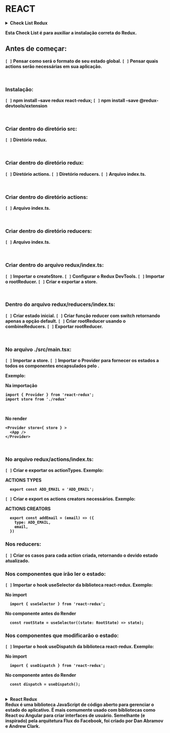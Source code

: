 #   REACT

<details>

<summary
><strong
> Check List Redux
<br
/>

Esta Check List é para auxiliar a instalação correta do Redux.

## Antes de começar:
`[ ]` Pensar como será o formato de seu estado global.
`[ ]` Pensar quais actions serão necessárias em sua aplicação.

<br/>

### Instalação:
`[ ]` npm install –save redux react-redux;
`[ ]` npm install –save @redux-devtools/extension

<br/>

### Criar dentro do diretório src:
`[ ]` Diretório redux.

<br/>

### Criar dentro do diretório redux:
`[ ]` Diretório actions.
`[ ]` Diretório reducers.
`[ ]` Arquivo index.ts.

<br/>

### Criar dentro do diretório actions:
`[ ]` Arquivo index.ts.

<br/>

### Criar dentro do diretório reducers:
`[ ]` Arquivo index.ts.

<br/>

### Criar dentro do arquivo redux/index.ts:
`[ ]` Importar o createStore.
`[ ]` Configurar o Redux DevTools.
`[ ]` Importar o rootReducer.
`[ ]` Criar e exportar a store.

<br/>

### Dentro do arquivo redux/reducers/index.ts:
`[ ]` Criar estado inicial.
`[ ]` Criar função reducer com switch retornando apenas a opção default.
`[ ]` Criar rootReducer usando o combineReducers.
`[ ]` Exportar rootReducer.

<br/>

### No arquivo ./src/main.tsx:
`[ ]` Importar a store.
`[ ]` Importar o Provider para fornecer os estados a todos os componentes encapsulados pelo <App />.

  Exemplo:

  Na importação

  ``` .
  import { Provider } from 'react-redux';
  import store from './redux'
  ```

  <br/>

  No render

  ``` .
  <Provider store={ store } >
    <App />
  </Provider>
  ```

  <br/>

  ### No arquivo redux/actions/index.ts:
`[ ]` Criar e exportar os actionTypes.
Exemplo:

  ACTIONS TYPES

``` .
  export const ADD_EMAIL = 'ADD_EMAIL';
```

`[ ]` Criar e export os actions creators necessários.
Exemplo:

  ACTIONS CREATORS

``` .
  export const addEmail = (email) => ({
    type: ADD_EMAIL,
    email,
  })
```

### Nos reducers:
`[ ]` Criar os casos para cada action criada, retornando o devido estado atualizado.

### Nos componentes que irão ler o estado:
`[ ]` Importar o hook useSelector da biblioteca react-redux.
Exemplo:

  No import

``` .
  import { useSelector } from 'react-redux';
```

  No componente antes do Render

``` .
  const rootState = useSelector((state: RootState) => state);
```

### Nos componentes que modificarão o estado:
`[ ]` Importar o hook useDispatch da biblioteca react-redux.
Exemplo:

  No import

``` .
  import { useDispatch } from 'react-redux';
```

  No componente antes do Render

``` .
  const dispatch = useDispatch();
```

</details>

<br/>

<details>

<summary
><strong
> React Redux 
<br
/>
Redux é uma biblioteca JavaScript de código aberto para gerenciar o estado do aplicativo. É mais comumente usado com bibliotecas como React ou Angular para criar interfaces de usuário. Semelhante (e inspirado) pela arquitetura Flux do Facebook, foi criado por Dan Abramov e Andrew Clark.
</summary>

<br
/>

## Primeiro passo

#### If you use npm:

``` .
npm install @reduxjs/toolkit react-redux
```

#### Or if you use Yarn:

``` .
yarn add @reduxjs/toolkit react-redux
```

### Criar uma Store

Crie um arquivo `store.js` ou `Redux/index.js` para isso:

``` .
import { configureStore } from "@reduxjs/toolkit";

import rootReducer from "./rootReducer"; // Crie os seus reducers em './reducers'

const store = configureStore({
  reducer: rootReducer,
});

export default store;

```

#### Observação

<p
> Uma "Store" é o centro do Redux, onde o estado global do aplicativo é mantido. Você precisa criar uma store que conterá o estado e o reducer (caso ainda não tenha definido).
</p>

## Segundo passo

<p
> Reducers são funções que especificam como o estado do aplicativo muda em resposta a uma ação. Você pode criar um ou mais reducers que são combinados no rootReducer, que será utilizado na criação da store. Crie uma pasta reducers na mesma pasta em que criou o arquivo store.js e crie seus reducers lá.

</p>

### Criar o Reducers

<!-- /src/provider/ThemeProvider.js -->
<p
>

> Criar um arquivo com nome: openModalProdReducer.ts

``` .
import { AnyAction } from "redux";

const initialStateModal = {
  open: null,
};

const openModalProdReducer = (state = initialStateModal, action: AnyAction) => {
  switch (action.type) {
    case "OPEN_MODAL":
      return { ...state, open: action.payload };
    case "CLOSE_MODAL":
      return { ...state, open: null };
    default:
      return state;
  }
};

export default openModalProdReducer;
```

</p>

## Terceiro passo

### Combinar reducers:

<p
> Se você tiver vários reducers, precisará combiná-los usando a função combineReducers do Redux. Isso permite que você crie um único rootReducer que será passado à função createStore.

> Exemplo de rootReducer.ts:
</p>

<p
>

``` .
import { combineReducers } from "redux";
import openModalProdReducer from "./OpenModal/OpenModalProduction";

const rootReducer = combineReducers({
  modal: openModalProdReducer,
  // Adicione outros reducers aqui, se houver
});

export default rootReducer;

```

</p>

## Quarto passo

### Conectar o Redux à aplicação React:

<p
> Agora, você precisa conectar o Redux à sua aplicação React para que os componentes possam acessar o estado global e despachar ações para alterá-lo. Isso é feito usando o componente Provider do react-redux. No arquivo `index.js` ou `main.tsx` (ou outro arquivo raiz da sua aplicação),  importe o Provider, configure a store e envolva o componente raiz da sua aplicação com ele:

</p>

<p
>

``` .
import React from "react";
import ReactDOM from "react-dom/client";
import App from "./App.tsx";

import store from "../src/Redux/store.ts";
import { Provider } from "react-redux";

import "./index.css";

ReactDOM.createRoot(document.getElementById("root")!).render(
  <React.StrictMode>
    <Provider store={store}>
      <App />
    </Provider>
  </React.StrictMode>,
);
```

</p>

## Quinto passo

### Gerar as Actions que serão usadas no Dispatch():

<p
> A action é um objeto ou uma função que envia uma ação ao reducer, o qual realizará uma alteração no estado global.

> Exemplo de um componente que retorna a lógica do estado, aqui separa estado por estado cada um deve ter o seu:

</p>

<p
>

``` .
export const openModal = (payload: any) => {
  return { type: "OPEN_MODAL", payload };
};

export const closeModal = () => {
  return { type: "CLOSE_MODAL" };
};
```

</p>

## Sexto passo

### Utilizar o estado global e despachar ações:

<p
> Agora você pode utilizar o estado global em seus componentes e despachar ações para alterá-lo. Para fazer isso, utilize os hooks useSelector e useDispatch fornecidos pelo react-redux. Importe-os e utilize-os nos componentes onde você deseja acessar ou atualizar o estado global.

> Exemplo de um componente que usa o estado global:

</p>

<p
>

``` .
import React from "react";
import { productionImages } from "../../../images/ImagesAndVideos/ImagesAndVideos";
import "./_production.sass";
import SummerModal from "../../modais/ModalBeer";

import { useSelector, useDispatch } from "react-redux";
import { openModal, closeModal } from "../../../Redux/modalActions"; // Importe os criadores de ação corretamente

const Production: React.FC = () => {
  const modalOpen = useSelector((state: any) => state.modal.open);
  const dispatch = useDispatch();

  const imageClick = (event: React.MouseEvent<HTMLDivElement>) => {
    const { accessKey } = event.currentTarget.dataset;
    if (accessKey) {
      dispatch(openModal(accessKey)); // Dispatch da ação 'openModal'
    }
  };

  const imagesVerify = productionImages.filter((img) => img.image !== "");

  const handleCloseModal = () => {
    dispatch(closeModal()); // Dispatch da ação 'closeModal'
  };

  return (
    <div id="firstDivProduction">
      {imagesVerify &&
        imagesVerify.map((img, index) => (
          <div
            key={`${img.id}-${index}`}
            className={`imagemProduction img-${img.id}-${index}`}
            onClick={imageClick}
            data-access-key={img.name}
          >
            <img
              className="imgProduction"
              src={img.image}
              alt={`Imagem da cerveja ${img.name}`}
            />
          </div>
        ))}
      {modalOpen && (
        <SummerModal
          beer={modalOpen}
          open={true}
          handleClose={handleCloseModal}
        />
      )}
    </div>
  );
};

export default Production;
```

</p>

</details>
